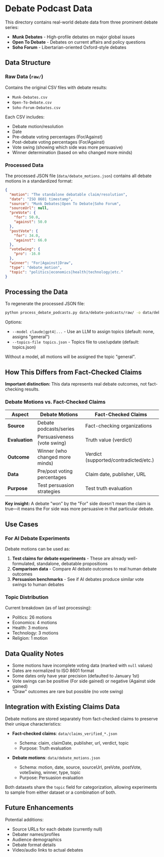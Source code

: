 # Debate Podcast Data

This directory contains real-world debate data from three prominent debate series:
- **Munk Debates** - High-profile debates on major global issues
- **Open To Debate** - Debates on current affairs and policy questions
- **Soho Forum** - Libertarian-oriented Oxford-style debates

## Data Structure

### Raw Data (`raw/`)
Contains the original CSV files with debate results:
- `Munk-Debates.csv`
- `Open-To-Debate.csv`
- `Soho-Forum-Debates.csv`

Each CSV includes:
- Debate motion/resolution
- Date
- Pre-debate voting percentages (For/Against)
- Post-debate voting percentages (For/Against)
- Vote swing (showing which side was more persuasive)
- Winner determination (based on who changed more minds)

### Processed Data
The processed JSON file (`data/debate_motions.json`) contains all debate motions in a standardized format:

```json
{
  "motion": "The standalone debatable claim/resolution",
  "date": "ISO 8601 timestamp",
  "source": "Munk Debates|Open To Debate|Soho Forum",
  "sourceUrl": null,
  "preVote": {
    "for": 50.0,
    "against": 50.0
  },
  "postVote": {
    "for": 34.0,
    "against": 66.0
  },
  "voteSwing": {
    "pro": -16.0
  },
  "winner": "For|Against|Draw",
  "type": "debate_motion",
  "topic": "politics|economics|health|technology|etc."
}
```

## Processing the Data

To regenerate the processed JSON file:

```bash
python process_debate_podcasts.py data/debate-podcasts/raw/ -o data/debate_motions.json --model claude
```

Options:
- `--model claude|gpt4|...` - Use an LLM to assign topics (default: none, assigns "general")
- `--topics-file topics.json` - Topics file to use/update (default: topics.json)

Without a model, all motions will be assigned the topic "general".

## How This Differs from Fact-Checked Claims

**Important distinction:** This data represents real debate outcomes, not fact-checking results.

### Debate Motions vs. Fact-Checked Claims

| Aspect | Debate Motions | Fact-Checked Claims |
|--------|---------------|---------------------|
| **Source** | Debate podcasts/series | Fact-checking organizations |
| **Evaluation** | Persuasiveness (vote swing) | Truth value (verdict) |
| **Outcome** | Winner (who changed more minds) | Verdict (supported/contradicted/etc.) |
| **Data** | Pre/post voting percentages | Claim date, publisher, URL |
| **Purpose** | Test persuasion strategies | Test truth evaluation |

**Key insight:** A debate "won" by the "For" side doesn't mean the claim is true—it means the For side was more persuasive in that particular debate.

## Use Cases

### For AI Debate Experiments

Debate motions can be used as:

1. **Test claims for debate experiments** - These are already well-formulated, standalone, debatable propositions
2. **Comparison data** - Compare AI debate outcomes to real human debate outcomes
3. **Persuasion benchmarks** - See if AI debates produce similar vote swings to human debates

### Topic Distribution

Current breakdown (as of last processing):
- Politics: 26 motions
- Economics: 4 motions
- Health: 3 motions
- Technology: 3 motions
- Religion: 1 motion

## Data Quality Notes

- Some motions have incomplete voting data (marked with `null` values)
- Dates are normalized to ISO 8601 format
- Some dates only have year precision (defaulted to January 1st)
- Vote swings can be positive (For side gained) or negative (Against side gained)
- "Draw" outcomes are rare but possible (no vote swing)

## Integration with Existing Claims Data

Debate motions are stored separately from fact-checked claims to preserve their unique characteristics:

- **Fact-checked claims**: `data/claims_verified_*.json`
  - Schema: claim, claimDate, publisher, url, verdict, topic
  - Purpose: Truth evaluation

- **Debate motions**: `data/debate_motions.json`
  - Schema: motion, date, source, sourceUrl, preVote, postVote, voteSwing, winner, type, topic
  - Purpose: Persuasion evaluation

Both datasets share the `topic` field for categorization, allowing experiments to sample from either dataset or a combination of both.

## Future Enhancements

Potential additions:
- Source URLs for each debate (currently null)
- Debater names/profiles
- Audience demographics
- Debate format details
- Video/audio links to actual debates

